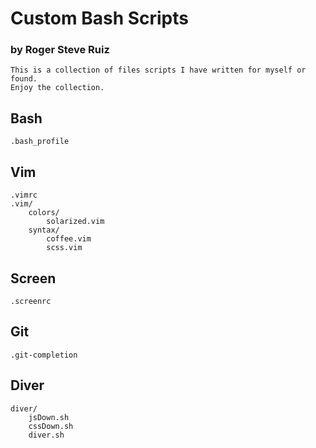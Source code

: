 # Custom Bash Scripts
### by Roger Steve Ruiz

	This is a collection of files scripts I have written for myself or found.
	Enjoy the collection.

## Bash
	.bash_profile

## Vim
	.vimrc
	.vim/
		colors/
			solarized.vim
		syntax/
			coffee.vim
			scss.vim

## Screen
	.screenrc

## Git
	.git-completion
	
## Diver
	diver/
		jsDown.sh
		cssDown.sh
		diver.sh
